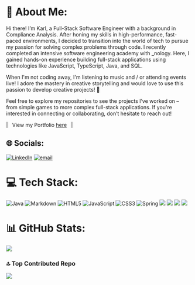 # 💫 About Me:
Hi there! I’m Karl, a Full-Stack Software Engineer with a background in Compliance Analysis. After honing my skills in high-performance, fast-paced environments, I decided to transition into the world of tech to pursue my passion for solving complex problems through code. I recently completed an intensive software engineering academy with _nology. Here, I gained hands-on experience building full-stack applications using technologies like JavaScript, TypeScript, Java, and SQL.<br>

When I'm not coding away, I'm listening to music and / or attending events live! I adore the mastery in creative storytelling and would love to use this passion to develop creative projects! 🎵

Feel free to explore my repositories to see the projects I’ve worked on – from simple games to more complex full-stack applications. If you're interested in connecting or collaborating, don’t hesitate to reach out! <br>

| &nbsp;&nbsp;View my Portfolio [here](https://k-arl-c.github.io/web-project/)&nbsp;&nbsp;&nbsp;|&nbsp;&nbsp;&nbsp; </sub>



## 🌐 Socials:
[![LinkedIn](https://img.shields.io/badge/LinkedIn-%230077B5.svg?logo=linkedin&logoColor=white)](https://linkedin.com/in/https://www.linkedin.com/in/karl-campbell-9a1477253/) [![email](https://img.shields.io/badge/Email-D14836?logo=gmail&logoColor=white)](mailto:karlcampbell100@gmail.com) 

# 💻 Tech Stack:
![Java](https://img.shields.io/badge/java-%23ED8B00.svg?style=for-the-badge&logo=openjdk&logoColor=white) ![Markdown](https://img.shields.io/badge/markdown-%23000000.svg?style=for-the-badge&logo=markdown&logoColor=white) ![HTML5](https://img.shields.io/badge/html5-%23E34F26.svg?style=for-the-badge&logo=html5&logoColor=white) ![JavaScript](https://img.shields.io/badge/javascript-%23323330.svg?style=for-the-badge&logo=javascript&logoColor=%23F7DF1E) ![CSS3](https://img.shields.io/badge/css3-%231572B6.svg?style=for-the-badge&logo=css3&logoColor=white) ![Spring](https://img.shields.io/badge/spring-%236DB33F.svg?style=for-the-badge&logo=spring&logoColor=white)
  <img src="https://img.shields.io/badge/typescript-%23007ACC.svg?style=for-the-badge&logo=typescript&logoColor=white" />
  <img src="https://img.shields.io/badge/Jest-323330?style=for-the-badge&logo=Jest&logoColor=white"/>
  <img src="https://img.shields.io/badge/git-%23F05033.svg?style=for-the-badge&logo=git&logoColor=white" />
  <img src="https://img.shields.io/badge/junit-%23E33332?logo=junit5&logoColor=white"/>

# 📊 GitHub Stats:
![](https://github-readme-stats.vercel.app/api/top-langs/?username=k-arl-c&theme=dark&hide_border=false&include_all_commits=false&count_private=false&layout=compact)

### 🔝 Top Contributed Repo
![](https://github-contributor-stats.vercel.app/api?username=k-arl-c&limit=5&theme=dark&combine_all_yearly_contributions=true)

<!-- Proudly created with GPRM ( https://gprm.itsvg.in ) -->
